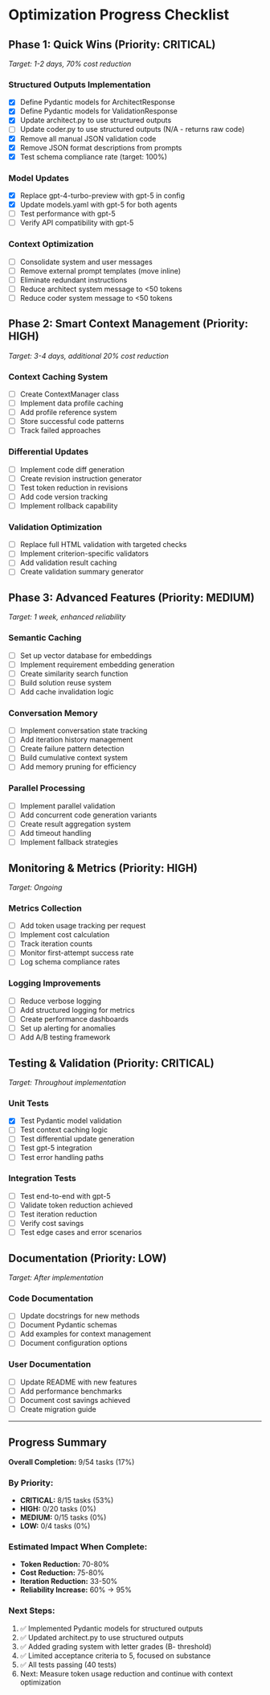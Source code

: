 # Optimization Progress Checklist

## Phase 1: Quick Wins (Priority: CRITICAL)
*Target: 1-2 days, 70% cost reduction*

### Structured Outputs Implementation
- [x] Define Pydantic models for ArchitectResponse
- [x] Define Pydantic models for ValidationResponse  
- [x] Update architect.py to use structured outputs
- [ ] Update coder.py to use structured outputs (N/A - returns raw code)
- [x] Remove all manual JSON validation code
- [x] Remove JSON format descriptions from prompts
- [x] Test schema compliance rate (target: 100%)

### Model Updates
- [x] Replace gpt-4-turbo-preview with gpt-5 in config
- [x] Update models.yaml with gpt-5 for both agents
- [ ] Test performance with gpt-5
- [ ] Verify API compatibility with gpt-5

### Context Optimization
- [ ] Consolidate system and user messages
- [ ] Remove external prompt templates (move inline)
- [ ] Eliminate redundant instructions
- [ ] Reduce architect system message to <50 tokens
- [ ] Reduce coder system message to <50 tokens

## Phase 2: Smart Context Management (Priority: HIGH)
*Target: 3-4 days, additional 20% cost reduction*

### Context Caching System
- [ ] Create ContextManager class
- [ ] Implement data profile caching
- [ ] Add profile reference system
- [ ] Store successful code patterns
- [ ] Track failed approaches

### Differential Updates
- [ ] Implement code diff generation
- [ ] Create revision instruction generator
- [ ] Test token reduction in revisions
- [ ] Add code version tracking
- [ ] Implement rollback capability

### Validation Optimization
- [ ] Replace full HTML validation with targeted checks
- [ ] Implement criterion-specific validators
- [ ] Add validation result caching
- [ ] Create validation summary generator

## Phase 3: Advanced Features (Priority: MEDIUM)
*Target: 1 week, enhanced reliability*

### Semantic Caching
- [ ] Set up vector database for embeddings
- [ ] Implement requirement embedding generation
- [ ] Create similarity search function
- [ ] Build solution reuse system
- [ ] Add cache invalidation logic

### Conversation Memory
- [ ] Implement conversation state tracking
- [ ] Add iteration history management
- [ ] Create failure pattern detection
- [ ] Build cumulative context system
- [ ] Add memory pruning for efficiency

### Parallel Processing
- [ ] Implement parallel validation
- [ ] Add concurrent code generation variants
- [ ] Create result aggregation system
- [ ] Add timeout handling
- [ ] Implement fallback strategies

## Monitoring & Metrics (Priority: HIGH)
*Target: Ongoing*

### Metrics Collection
- [ ] Add token usage tracking per request
- [ ] Implement cost calculation
- [ ] Track iteration counts
- [ ] Monitor first-attempt success rate
- [ ] Log schema compliance rates

### Logging Improvements
- [ ] Reduce verbose logging
- [ ] Add structured logging for metrics
- [ ] Create performance dashboards
- [ ] Set up alerting for anomalies
- [ ] Add A/B testing framework

## Testing & Validation (Priority: CRITICAL)
*Target: Throughout implementation*

### Unit Tests
- [x] Test Pydantic model validation
- [ ] Test context caching logic
- [ ] Test differential update generation
- [ ] Test gpt-5 integration
- [ ] Test error handling paths

### Integration Tests
- [ ] Test end-to-end with gpt-5
- [ ] Validate token reduction achieved
- [ ] Test iteration reduction
- [ ] Verify cost savings
- [ ] Test edge cases and error scenarios

## Documentation (Priority: LOW)
*Target: After implementation*

### Code Documentation
- [ ] Update docstrings for new methods
- [ ] Document Pydantic schemas
- [ ] Add examples for context management
- [ ] Document configuration options

### User Documentation
- [ ] Update README with new features
- [ ] Add performance benchmarks
- [ ] Document cost savings achieved
- [ ] Create migration guide

---

## Progress Summary

**Overall Completion:** 9/54 tasks (17%)

### By Priority:
- **CRITICAL:** 8/15 tasks (53%)
- **HIGH:** 0/20 tasks (0%)
- **MEDIUM:** 0/15 tasks (0%)
- **LOW:** 0/4 tasks (0%)

### Estimated Impact When Complete:
- **Token Reduction:** 70-80%
- **Cost Reduction:** 75-80%
- **Iteration Reduction:** 33-50%
- **Reliability Increase:** 60% → 95%

### Next Steps:
1. ✅ Implemented Pydantic models for structured outputs
2. ✅ Updated architect.py to use structured outputs
3. ✅ Added grading system with letter grades (B- threshold)
4. ✅ Limited acceptance criteria to 5, focused on substance
5. ✅ All tests passing (40 tests)
6. Next: Measure token usage reduction and continue with context optimization